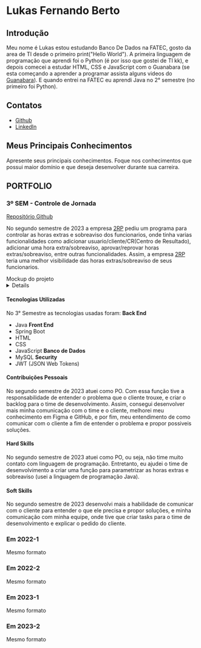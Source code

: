 # Lukas Fernando Berto

## Introdução

Meu nome é Lukas estou estudando Banco De Dados na FATEC, gosto da area de TI desde o primeiro print("Hello World"). A primeira linguagem de programação que aprendi foi o Python (é por isso que gostei de TI kk), e depois comecei a estudar HTML, CSS e JavaScript com o Guanabara (se esta começando a aprender a programar assista alguns videos do [Guanabara](https://www.youtube.com/@CursoemVideo)). E quando entrei na FATEC eu aprendi Java no 2° semestre (no primeiro foi Python).

## Contatos
* [Github](https://github.com/LukasFernando)
* [LinkedIn](https://www.linkedin.com/)

## Meus Principais Conhecimentos
Apresente seus principais conhecimentos. Foque nos conhecimentos que possui maior domínio e que deseja desenvolver durante sua carreira.

## PORTFOLIO

### 3º SEM - Controle de Jornada
[Repositório Github](https://github.com/LukasFernando/FATEC-API-3_Semestre-Dragon)

No segundo semestre de 2023 a empresa [2RP](https://2rpnet.com.br/) pediu um programa para controlar as horas extras e sobreaviso dos funcionarios, onde tinha varias funcionalidades como adicionar usuario/cliente/CR(Centro de Resultado), adicionar uma hora extra/sobreaviso, aprovar/reprovar horas extras/sobreaviso, entre outras funcionalidades. Assim, a empresa [2RP](https://2rpnet.com.br/) teria uma melhor visibilidade das horas extras/sobreaviso de seus funcionarios.

<div> Mockup do projeto </div>
<details>
 
 ![2023-10-03-22-48-40](https://github.com/dragonfatec/Projeto-web/assets/94874696/78bfbdb7-6a59-4ebf-8093-bcbd70001a35)

</details>


#### Tecnologias Utilizadas
No 3° Semestre as tecnologias usadas foram: 
**Back End**
  * Java
**Front End** 
  * Spring Boot
  * HTML
  * CSS
  * JavaScript
**Banco de Dados** 
  * MySQL
**Security**
  * JWT (JSON Web Tokens)
    
#### Contribuições Pessoais
No segundo semestre de 2023 atuei como PO. Com essa função tive a responsabilidade de entender o problema que o cliente trouxe, e criar o backlog para o time de desenvolvimento. Assim, consegui desenvolver mais minha comunicação com o time e o cliente, melhorei meu conhecimento em Figma e GitHub, e por fim, meu entendimento de como comunicar com o cliente a fim de entender o problema e propor possiveis soluções.

#### Hard Skills
No segundo semestre de 2023 atuei como PO, ou seja, não time muito contato com linguagem de programação. Entretanto, eu ajudei o time de desenvolvimento a criar uma função para parametrizar as horas extras e sobreaviso (usei a linguagem de programação Java).

#### Soft Skills
No segundo semestre de 2023 desenvolvi mais a habilidade de comunicar com o cliente para entender o que ele precisa e propor soluções, e minha comunicação com minha equipe, onde tive que criar tasks para o time de desenvolvimento e explicar o pedido do cliente.

### Em 2022-1
Mesmo formato

### Em 2022-2
Mesmo formato

### Em 2023-1
Mesmo formato

### Em 2023-2
Mesmo formato
